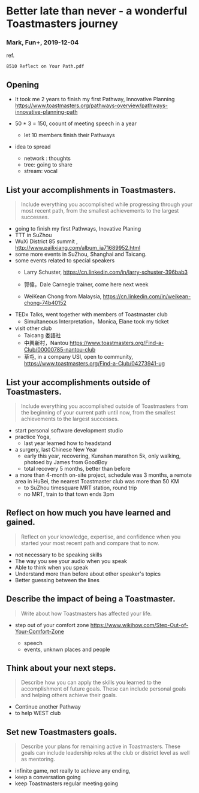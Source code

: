 # Better late than never - a wonderful Toastmasters journey
### Mark, Fun+, 2019-12-04
ref.
```
8510 Reflect on Your Path.pdf
```

## Opening
- It took me 2 years to finish my first Pathway, Innovative Planning 
https://www.toastmasters.org/pathways-overview/pathways-innovative-planning-path

- 50 * 3 = 150, coount of meeting speech in a year
  - let 10 members finish their Pathways
  
- idea to spread
  - network : thoughts
  - tree: going to share
  - stream: vocal


## List your accomplishments in Toastmasters.
> Include everything you accomplished while progressing through your most recent path, from the smallest achievements to the largest successes.

- going to finish my first Pathways, Inovative Planing
- TTT in SuZhou
- WuXi District 85 summit , http://www.pailixiang.com/album_ia71689952.html
- some more events in SuZhou, Shanghai and Taicang.
- some events related to special speakers
  - Larry Schuster, https://cn.linkedin.com/in/larry-schuster-396bab3
  
  - 郭偉，Dale Carnegie trainer, come here next week
  - WeiKean Chong from Malaysia, https://cn.linkedin.com/in/weikean-chong-74b40152
- TEDx Talks, went together with members of Toastmaster club
  - Simultaneous Interpretation，Monica, Elane took my ticket
- visit other club
  - Taicang 娄語社
  - 中興新村，Nantou https://www.toastmasters.org/Find-a-Club/00000785-nantou-club
  - 草屯, in a company USI, open to community, https://www.toastmasters.org/Find-a-Club/04273941-ug

## List your accomplishments outside of Toastmasters.
> Include everything you accomplished outside of Toastmasters from the beginning of your current path until now, from the smallest achievements to the largest successes.

- start personal software development studio 
- practice Yoga,
  - last year learned how to headstand
- a surgery, last Chinese New Year
  - early this year, recovering, Kunshan marathon 5k, only walking, photoed by James from GoodBoy
  - total recovery 5 months, better than before
- a more than 4-month on-site project, schedule was 3 months, a remote area in HuBei, the nearest Toastmaster club was more than 50 KM
  - to SuZhou timesquare MRT station, round trip
  - no MRT, train to that town ends 3pm



## Reflect on how much you have learned and gained.
> Reflect on your knowledge, expertise, and confidence when you started your most recent path and compare that to now.

- not necessary to be speaking skills
- The way you see your audio when you speak
- Able to think when you speak
- Understand more than before about other speaker's topics
- Better guessing between the lines


## Describe the impact of being a Toastmaster.
> Write about how Toastmasters has affected your life.

- step out of your comfort zone https://www.wikihow.com/Step-Out-of-Your-Comfort-Zone

  - speech
  - events, unknwn places and people
  

## Think about your next steps.
> Describe how you can apply the skills you learned to the accomplishment of future goals. These can include personal goals and helping others achieve their goals.

- Continue another Pathway
- to help WEST club

## Set new Toastmasters goals.
> Describe your plans for remaining active in Toastmasters. These goals can include leadership roles at the club or district level as well as mentoring.

- infinite game, not really to achieve any ending, 
- keep a conversation going
- keep Toastmasters regular meeting going
